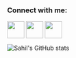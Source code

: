 <!-- [![MasterHead](https://res.cloudinary.com/practicaldev/image/fetch/s--sNXjzc6P--/c_limit%2Cf_auto%2Cfl_progressive%2Cq_66%2Cw_880/https://media1.tenor.com/images/0c34272909ee2a4db5606a014082312b/tenor.gif%3Fitemid%3D15828752)](https://github.com/SahilSavaj) -->

<h3 align="left">Connect with me:</h3>
<p align="left" styles="display:flex;" >
<a styles="margin:10px;" href="https://twitter.com/sahil_savaj" target="blank"><img align="center" src="https://pics.freeicons.io/uploads/icons/png/16438666591561032650-512.png" alt="" height="40" width="40" /></a>
<a styles="margin:10px;" href="https://www.linkedin.com/in/sahil-savaj-987145210/" target="blank"><img align="center" src="https://pics.freeicons.io/uploads/icons/png/9506131951530100222-512.png" alt="" height="40" width="40" /></a>
<a styles="margin:10px;" href="https://www.instagram.com/sahilsavaj/" target="blank"><img align="center" src="https://pics.freeicons.io/uploads/icons/png/6590558241561032669-512.png" alt="" height="40" width="40" /></a>
<!-- <a href="" target="blank"><img align="center" src="https://cdn.jsdelivr.net/npm/simple-icons@3.0.1/icons/youtube.svg" alt="" height="30" width="40" /></a> -->
</p>

<!--
**SahilSavaj/SahilSavaj** is a ✨ _special_ ✨ repository because its `README.md` (this file) appears on your GitHub profile.

Here are some ideas to get you started:

- 🔭 I’m currently working on ...
- 🌱 I’m currently learning ...
- 👯 I’m looking to collaborate on ...
- 🤔 I’m looking for help with ...
- 💬 Ask me about ...
- 📫 How to reach me: ...
- 😄 Pronouns: ...
- ⚡ Fun fact: ...
-->
![Sahil's GitHub stats](https://github-readme-stats.vercel.app/api?username=SahilSavaj&show_icons=true&theme=radical)
